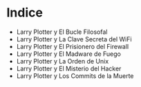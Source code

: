 # Indice

* Larry Plotter y El Bucle Filosofal
* Larry Plotter y La Clave Secreta del WiFi
* Larry Plotter y El Prisionero del Firewall 
* Larry Plotter y El Madware de Fuego
* Larry Plotter y La Orden de Unix
* Larry Plotter y El Misterio del Hacker
* Larry Plotter y Los Commits de la Muerte
